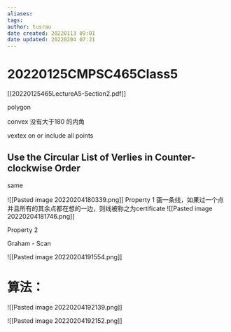 ```yaml
---
aliases: 
tags:
author: tusrau
date created: 20220113 09:01
date updated: 20220204 07:21
---
```


# 20220125CMPSC465Class5

[[20220125465LectureA5-Section2.pdf]]

polygon

convex 没有大于180 的内角

vextex on or include all points

## Use the Circular List of Verlies in Counter-clockwise Order

same

![[Pasted image 20220204180339.png]]
 Property 1
画一条线，如果过一个点并且所有的其余点都在想的一边，则线被称之为certificate
![[Pasted image 20220204181746.png]]

 Property 2

  Graham - Scan

 ![[Pasted image 20220204191554.png]]

# 算法：

 ![[Pasted image 20220204192139.png]]

 ![[Pasted image 20220204192152.png]]
 
